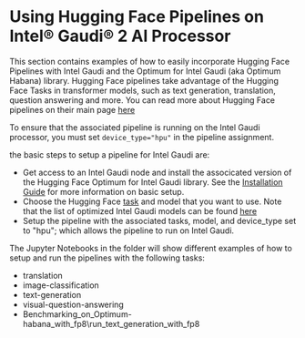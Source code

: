 # Using Hugging Face Pipelines on Intel&reg; Gaudi&reg; 2 AI Processor
This section contains examples of how to easily incorporate Hugging Face Pipelines with Intel Gaudi and the Optimum for Intel Gaudi (aka Optimum Habana) library. Hugging Face pipelines take advantage of the Hugging Face Tasks in transformer models, such as text generation, translation, question answering and more. You can read more about Hugging Face pipelines on their main page [here](https://huggingface.co/docs/transformers/main_classes/pipelines)

To ensure that the associated pipeline is running on the Intel Gaudi processor, you must set `device_type="hpu"` in the pipeline assignment. 

the basic steps to setup a pipeline for Intel Gaudi are:
* Get access to an Intel Gaudi node and install the associcated version of the Hugging Face Optimum for Intel Gaudi library.  See the [Installation Guide](https://docs.habana.ai/en/latest/Installation_Guide/index.html) for more information on basic setup.
* Choose the Hugging Face [task](https://huggingface.co/tasks) and model that you want to use.  Note that the list of optimized Intel Gaudi models can be found [here](https://github.com/huggingface/optimum-habana?tab=readme-ov-file#validated-models)
* Setup the pipeline with the associated tasks, model, and device_type set to "hpu"; which allows the pipeline to run on Intel Gaudi.

The Jupyter Notebooks in the folder will show different examples of how to setup and run the pipelines with the following tasks:
* translation
* image-classification
* text-generation
* visual-question-answering
* Benchmarking_on_Optimum-habana_with_fp8\run_text_generation_with_fp8

